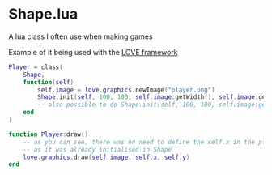 # Shape.lua
A lua class I often use when making games

Example of it being used with the [LOVE framework](https://www.love2d.org)
```lua
Player = class(
    Shape,
    function(self)
        self.image = love.graphics.newImage("player.png")
        Shape.init(self, 100, 100, self.image:getWidth(), self.image:getHeight())
        -- also possible to do Shape.init(self, 100, 100, self.image:getDimensions)
    end
)

function Player:draw()
    -- as you can see, there was no need to define the self.x in the player constructor, 
    -- as it was already initialised in Shape
    love.graphics.draw(self.image, self.x, self.y)
end
```
